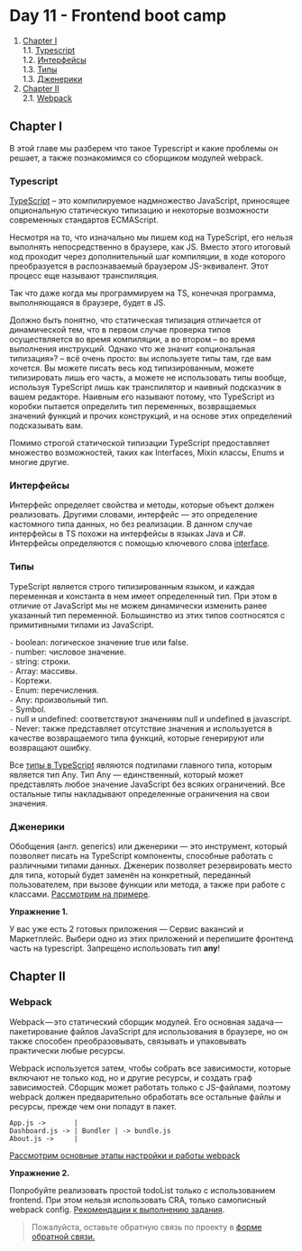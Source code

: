 #  Day 11 - Frontend boot camp

1. [Chapter I](#chapter-i) \
   1.1. [Typescript](#асинхронность-в-redux) \
   1.2. [Интерфейсы](#redux-thunk) \
   1.3. [Типы](#redux-saga) \
   1.3. [Дженерики](#redux-saga) 
2. [Chapter II](#chapter-ii) \
   2.1. [Webpack](#работа-с-формами) 

## Chapter I

В этой главе мы разберем что такое Typescript и какие проблемы он решает, а также познакомимся со сборщиком модулей webpack.
 
  
### Typescript

[TypeScript](https://www.typescriptlang.org/docs/) – это компилируемое надмножество JavaScript, приносящее опциональную статическую типизацию и некоторые возможности современных стандартов ECMAScript.

Несмотря на то, что изначально мы пишем код на TypeScript, его нельзя выполнять непосредственно в браузере, как JS. Вместо этого итоговый код проходит через дополнительный шаг компиляции, в ходе которого преобразуется в распознаваемый браузером JS-эквивалент. Этот процесс еще называют транспиляция.

Так что даже когда мы программируем на TS, конечная программа, выполняющаяся в браузере, будет в JS.

Должно быть понятно, что статическая типизация отличается от динамической тем, что в первом случае проверка типов осуществляется во время компиляции, а во втором – во время выполнения инструкций. Однако что же значит «опциональная типизация»? – всё очень просто: вы используете типы там, где вам хочется. Вы можете писать весь код типизированным, можете типизировать лишь его часть, а можете не использовать типы вообще, используя TypeScript лишь как транспилятор и наивный подсказчик в вашем редакторе. Наивным его называют потому, что TypeScript из коробки пытается определить тип переменных, возвращаемых значений функций и прочих конструкций, и на основе этих определений подсказывать вам.

Помимо строгой статической типизации TypeScript предоставляет множество возможностей, таких как Interfaces, Mixin классы, Enums и многие другие.

### Интерфейсы

Интерфейс определяет свойства и методы, которые объект должен реализовать. Другими словами, интерфейс — это определение кастомного типа данных, но без реализации. В данном случае интерфейсы в TS похожи на интерфейсы в языках Java и C#. Интерфейсы определяются с помощью ключевого слова [interface](./materials/Interfaces.md).

### Типы

TypeScript является строго типизированным языком, и каждая переменная и константа в нем имеет определенный тип. При этом в отличие от JavaScript мы не можем динамически изменить ранее указанный тип переменной.
Большинство из этих типов соотносятся с примитивными типами из JavaScript.

`-` boolean: логическое значение true или false. \
`-` number: числовое значение.\
`-` string: строки. \
`-` Array: массивы. \
`-` Кортежи. \
`-` Enum: перечисления. \
`-` Any: произвольный тип. \
`-` Symbol. \
`-` null и undefined: соответствуют значениям null и undefined в javascript. \
`-` Never: также представляет отсутствие значения и используется в качестве возвращаемого типа функций, которые генерируют или возвращают ошибку.

Все [типы в TypeScript](./materials/Types.md) являются подтипами главного типа, которым является тип Any. Тип Any — единственный, который может представлять любое значение JavaScript без всяких ограничений. Все остальные типы накладывают определенные ограничения на свои значения.

### Дженерики

Обобщения (англ. generics) или дженерики — это инструмент, который позволяет писать на TypeScript компоненты, способные работать с различными типами данных. Дженерик позволяет резервировать место для типа, который будет заменён на конкретный, переданный пользователем, при вызове функции или метода, а также при работе с классами. [Рассмотрим на примере](./materials/Generic_types.md).


**Упражнение 1.** 

У вас уже есть 2 готовых приложения — Сервис вакансий и Маркетплейс. Выбери одно из этих приложений и перепишите фронтенд часть на typescript. Запрещено использовать тип **any**!

## Chapter II

### Webpack

Webpack — это статический сборщик модулей. Его основная задача — пакетирование файлов JavaScript для использования в браузере, но он также способен преобразовывать, связывать и упаковывать практически любые ресурсы.

Webpack используется затем, чтобы собрать все зависимости, которые включают не только код, но и другие ресурсы, и создать граф зависимостей. Сборщик может работать только с JS-файлами, поэтому webpack должен предварительно обработать все остальные файлы и ресурсы, прежде чем они попадут в пакет.

```
App.js ->       |
Dashboard.js -> | Bundler | -> bundle.js
About.js ->     |
```

[Рассмотрим основные этапы настройки и работы webpack](./materials/Webpack.md)



**Упражнение 2.**  

Попробуйте реализовать простой todoList только с использованием frontend. При этом нельзя использовать CRA, только самописный webpack config. [Рекомендации к выполнению задания](src/chapter2/Exercise_2.md).

>Пожалуйста, оставьте обратную связь по проекту в [форме обратной связи.](https://forms.gle/GcKPy6GCbq79Qo547)
